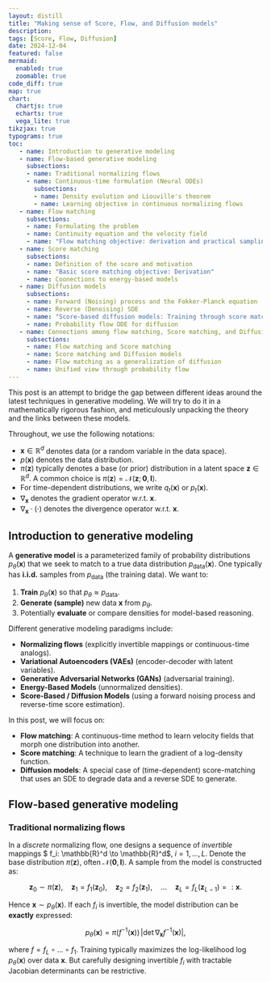 ```yaml
---
layout: distill
title: "Making sense of Score, Flow, and Diffusion models"
description: 
tags: [Score, Flow, Diffusion]
date: 2024-12-04
featured: false
mermaid:
  enabled: true
  zoomable: true
code_diff: true
map: true
chart:
  chartjs: true
  echarts: true
  vega_lite: true
tikzjax: true
typograms: true
toc:
   - name: Introduction to generative modeling
   - name: Flow-based generative modeling
     subsections:
     - name: Traditional normalizing flows
     - name: Continuous-time formulation (Neural ODEs)
       subsections:
       - name: Density evolution and Liouville's theorem
       - name: Learning objective in continuous normalizing flows
   - name: Flow matching
     subsections:
     - name: Formulating the problem
     - name: Continuity equation and the velocity field
     - name: "Flow matching objective: derivation and practical sampling"
   - name: Score matching
     subsections:
     - name: Definition of the score and motivation
     - name: "Basic score matching objective: Derivation" 
     - name: Coonections to energy-based models
   - name: Diffusion models
     subsections:
     - name: Forward (Noising) process and the Fokker-Planck equation
     - name: Reverse (Denoising) SDE
     - name: "Score-based diffusion models: Training through score matching"
     - name: Probability flow ODE for diffusion
   - name: Connections among flow matching, Score matching, and Diffusion
     subsections:
     - name: Flow matching and Score matching
     - name: Score matching and Diffusion models
     - name: Flow matching as a generalization of diffusion
     - name: Unified view through probability flow
---
```



This post is an attempt to bridge the gap between different ideas around the latest techniques in generative modeling. We will try to do it in a mathematically rigorous fashion, and meticulously unpacking the theory and the links between these models. 

Throughout, we use the following notations:

- $\mathbf{x} \in \mathbb{R}^d$ denotes data (or a random variable in the data space).  
- $p(\mathbf{x})$ denotes the data distribution.  
- $\pi(\mathbf{z})$ typically denotes a base (or prior) distribution in a latent space $\mathbf{z}\in \mathbb{R}^d$. A common choice is $\pi(\mathbf{z}) = \mathcal{N}(\mathbf{z}; \mathbf{0}, \mathbf{I})$.  
- For time-dependent distributions, we write $q_t(\mathbf{x})$ or $p_t(\mathbf{x})$.  
- $\nabla_{\mathbf{x}}$ denotes the gradient operator w.r.t. $\mathbf{x}$.  
- $\nabla_{\mathbf{x}} \cdot (\cdot)$ denotes the divergence operator w.r.t. $\mathbf{x}$.  


## Introduction to generative modeling

A **generative model** is a parameterized family of probability distributions $p_{\theta}(\mathbf{x})$ that we seek to match to a true data distribution $p_{\text{data}}(\mathbf{x})$. One typically has **i.i.d.** samples from $p_{\text{data}}$ (the training data). We want to:

1. **Train** $p_{\theta}(\mathbf{x})$ so that $p_{\theta}\approx p_{\text{data}}$.  
2. **Generate (sample)** new data $\mathbf{x}$ from $p_{\theta}$.  
3. Potentially **evaluate** or compare densities for model-based reasoning.

Different generative modeling paradigms include:
- **Normalizing flows** (explicitly invertible mappings or continuous-time analogs).
- **Variational Autoencoders (VAEs)** (encoder-decoder with latent variables).
- **Generative Adversarial Networks (GANs)** (adversarial training).
- **Energy-Based Models** (unnormalized densities).
- **Score-Based / Diffusion Models** (using a forward noising process and reverse-time score estimation).

In this post, we will focus on:

- **Flow matching**: A continuous-time method to learn velocity fields that morph one distribution into another.  
- **Score matching**: A technique to learn the gradient of a log-density function.  
- **Diffusion models**: A special case of (time-dependent) score-matching that uses an SDE to degrade data and a reverse SDE to generate.


## Flow-based generative modeling

### Traditional normalizing flows

In a *discrete* normalizing flow, one designs a sequence of *invertible* mappings $ f_i: \mathbb{R}^d \to \mathbb{R}^d$, $i=1,\dots,L$. Denote the base distribution $\pi(\mathbf{z})$, often $\mathcal{N}(\mathbf{0},\mathbf{I})$. A sample from the model is constructed as:

$$
\mathbf{z}_0 \sim \pi(\mathbf{z}), 
\quad
\mathbf{z}_1 = f_1(\mathbf{z}_0), 
\quad
\mathbf{z}_2 = f_2(\mathbf{z}_1),
\quad \dots \quad
\mathbf{z}_L = f_L(\mathbf{z}_{L-1}) =: \mathbf{x}.
$$

Hence $\mathbf{x} \sim p_{\theta}(\mathbf{x})$. If each $f_i$ is invertible, the model distribution can be **exactly** expressed:

$$
p_{\theta}(\mathbf{x})
= \pi \bigl(f^{-1}(\mathbf{x})\bigr)\,
  \left\lvert \det \nabla_{\mathbf{x}} f^{-1}(\mathbf{x}) \right\rvert,
$$

where $f = f_L \circ \dots \circ f_1$. Training typically maximizes the log-likelihood $\log p_{\theta}(\mathbf{x})$ over data $\mathbf{x}$. But carefully designing invertible $f_i$ with tractable Jacobian determinants can be restrictive.
